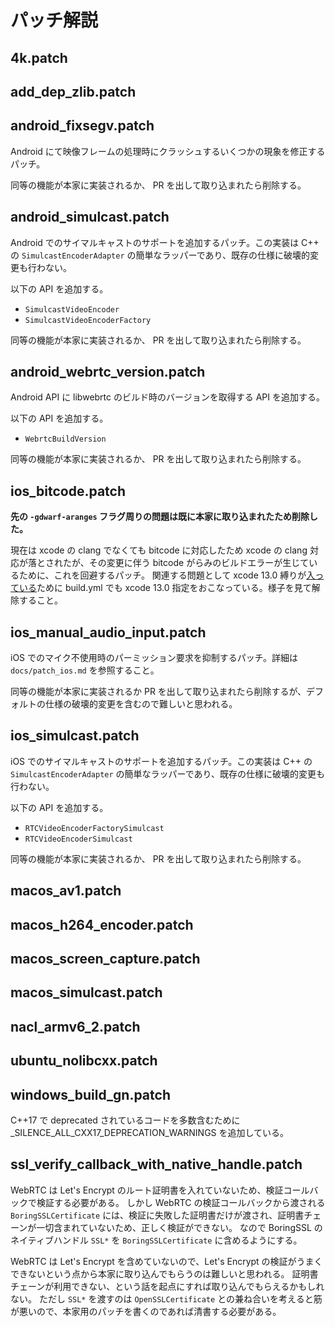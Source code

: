# パッチ解説

## 4k.patch


## add_dep_zlib.patch


## android_fixsegv.patch

Android にて映像フレームの処理時にクラッシュするいくつかの現象を修正するパッチ。

同等の機能が本家に実装されるか、 PR を出して取り込まれたら削除する。


## android_simulcast.patch

Android でのサイマルキャストのサポートを追加するパッチ。この実装は C++ の `SimulcastEncoderAdapter` の簡単なラッパーであり、既存の仕様に破壊的変更も行わない。

以下の API を追加する。

- `SimulcastVideoEncoder`
- `SimulcastVideoEncoderFactory`

同等の機能が本家に実装されるか、 PR を出して取り込まれたら削除する。

 
## android_webrtc_version.patch

Android API に libwebrtc のビルド時のバージョンを取得する API を追加する。

以下の API を追加する。

- `WebrtcBuildVersion`

同等の機能が本家に実装されるか、 PR を出して取り込まれたら削除する。


## ios_bitcode.patch

**先の `-gdwarf-aranges` フラグ周りの問題は既に本家に取り込まれたため削除した。**

現在は xcode の clang でなくても bitcode に対応したため xcode の clang 対応が落とされたが、その変更に伴う bitcode がらみのビルドエラーが生じているために、これを回避するパッチ。
関連する問題として xcode 13.0 縛りが[入っている](https://source.chromium.org/chromium/chromium/src/+/main:build/config/ios/BUILD.gn;l=130)ために build.yml でも xcode 13.0 指定をおこなっている。様子を見て解除すること。

## ios_manual_audio_input.patch

iOS でのマイク不使用時のパーミッション要求を抑制するパッチ。詳細は `docs/patch_ios.md` を参照すること。

同等の機能が本家に実装されるか PR を出して取り込まれたら削除するが、デフォルトの仕様の破壊的変更を含むので難しいと思われる。


## ios_simulcast.patch

iOS でのサイマルキャストのサポートを追加するパッチ。この実装は C++ の `SimulcastEncoderAdapter` の簡単なラッパーであり、既存の仕様に破壊的変更も行わない。

以下の API を追加する。

- `RTCVideoEncoderFactorySimulcast`
- `RTCVideoEncoderSimulcast`

同等の機能が本家に実装されるか、 PR を出して取り込まれたら削除する。


## macos_av1.patch


## macos_h264_encoder.patch


## macos_screen_capture.patch


## macos_simulcast.patch


## nacl_armv6_2.patch


## ubuntu_nolibcxx.patch


## windows_build_gn.patch

C++17 で deprecated されているコードを多数含むために _SILENCE_ALL_CXX17_DEPRECATION_WARNINGS を追加している。

## ssl_verify_callback_with_native_handle.patch

WebRTC は Let's Encrypt のルート証明書を入れていないため、検証コールバックで検証する必要がある。
しかし WebRTC の検証コールバックから渡される `BoringSSLCertificate` には、検証に失敗した証明書だけが渡され、証明書チェーンが一切含まれていないため、正しく検証ができない。
なので BoringSSL のネイティブハンドル `SSL*` を `BoringSSLCertificate` に含めるようにする。

WebRTC は Let's Encrypt を含めていないので、Let's Encrypt の検証がうまくできないという点から本家に取り込んでもらうのは難しいと思われる。
証明書チェーンが利用できない、という話を起点にすれば取り込んでもらえるかもしれない。
ただし `SSL*` を渡すのは `OpenSSLCertificate` との兼ね合いを考えると筋が悪いので、本家用のパッチを書くのであれば清書する必要がある。
